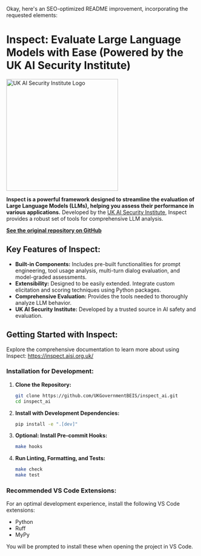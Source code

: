 Okay, here's an SEO-optimized README improvement, incorporating the requested elements:

# Inspect: Evaluate Large Language Models with Ease (Powered by the UK AI Security Institute)

[<img width="295" src="https://inspect.aisi.org.uk/images/aisi-logo.svg" alt="UK AI Security Institute Logo" />](https://aisi.gov.uk/)

**Inspect is a powerful framework designed to streamline the evaluation of Large Language Models (LLMs), helping you assess their performance in various applications.** Developed by the [UK AI Security Institute](https://aisi.gov.uk/), Inspect provides a robust set of tools for comprehensive LLM analysis.

**[See the original repository on GitHub](https://github.com/UKGovernmentBEIS/inspect_ai)**

## Key Features of Inspect:

*   **Built-in Components:** Includes pre-built functionalities for prompt engineering, tool usage analysis, multi-turn dialog evaluation, and model-graded assessments.
*   **Extensibility:** Designed to be easily extended.  Integrate custom elicitation and scoring techniques using Python packages.
*   **Comprehensive Evaluation:**  Provides the tools needed to thoroughly analyze LLM behavior.
*   **UK AI Security Institute:** Developed by a trusted source in AI safety and evaluation.

## Getting Started with Inspect:

Explore the comprehensive documentation to learn more about using Inspect: <https://inspect.aisi.org.uk/>

### Installation for Development:

1.  **Clone the Repository:**

    ```bash
    git clone https://github.com/UKGovernmentBEIS/inspect_ai.git
    cd inspect_ai
    ```

2.  **Install with Development Dependencies:**

    ```bash
    pip install -e ".[dev]"
    ```

3.  **Optional: Install Pre-commit Hooks:**

    ```bash
    make hooks
    ```

4.  **Run Linting, Formatting, and Tests:**

    ```bash
    make check
    make test
    ```

### Recommended VS Code Extensions:

For an optimal development experience, install the following VS Code extensions:

*   Python
*   Ruff
*   MyPy

You will be prompted to install these when opening the project in VS Code.